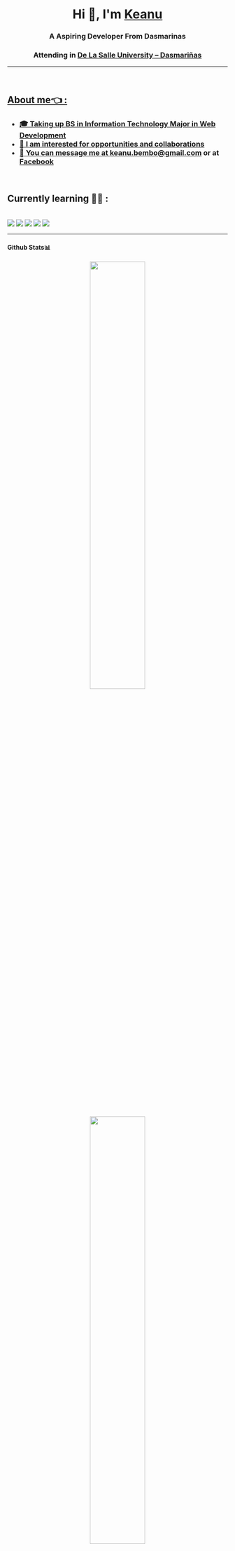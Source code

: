 <h1 align="center">Hi 👋, I'm <a href="https://github.com/Tarkkailija" target="blank">
Keanu</a></h1>

<h3 align="center">A Aspiring Developer From Dasmarinas</h3>
<h3 align="center">Attending in <a href="https://www.dlsud.edu.ph/">De La Salle University – Dasmariñas</h3>

<hr> 
</br>

## About me👈 :
<h3>
  <ul>
    <li> 🎓 Taking up <a href="https://www.dlsud.edu.ph/programs/cscs/bsit.htm">BS in Information Technology Major in Web Development
    <li> 🙋 I am interested for opportunities and collaborations
    <li> 📣 You can message me at <a href="keanuonealbembo@gmail.com">keanu.bembo@gmail.com</a> or at <a href="https://www.facebook.com/BasedGod.Exynos">Facebook</a>
    </ul>
</h3>

</br>

## Currently learning 🧑‍💻 :
</br> <img src="https://img.icons8.com/color/48/000000/java-coffee-cup-logo--v1.png"/>  <img src="https://img.icons8.com/color/48/000000/html-5--v1.png"/> <img src="https://img.icons8.com/color/48/000000/css3.png"/> <img src="https://img.icons8.com/color/48/000000/bash.png"/> <img src="https://img.icons8.com/color/48/000000/linux.png"/>

<hr>

<h4>
Github Stats📊
</h4>

<p align="center">
  <img height="50%" width="auto" src ="https://github-readme-stats.vercel.app/api?username=Tarkkailija&theme=nord&show_icons=true&hide_border=false&count_private=true">
  <img height="50%" width="auto" src ="https://github-readme-stats.vercel.app/api/top-langs/?username=Tarkkailija&theme=nord&show_icons=true&hide_border=false&layout=compact">
   <img height="50%" width="auto" src ="https://github-readme-streak-stats.herokuapp.com/?user=tarkkailija&theme=nord&hide_border=false">
</p>

<!---
Tarkkailija/Tarkkailija is a ✨ special ✨ repository because its `README.md` (this file) appears on your GitHub profile.
You can click the Preview link to take a look at your changes.
--->
